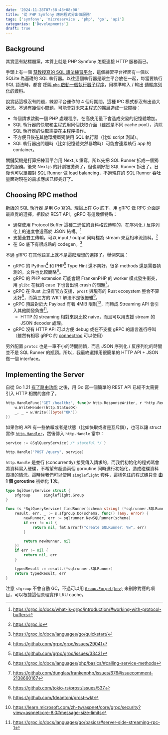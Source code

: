 ```yaml
---
date: '2024-11-28T07:58:43+08:00'
title: '從 PHP Symfony 應用程式分出微服務'
tags: ['symfony', 'microservice', 'php', 'go', 'api']
categories: ['Developments']
draft: true
---
```


## Background

其實這有點標題黨，本質上就是 PHP Symfony 怎麼連接 HTTP 服務而已。

手頭上有一個 [幫教授寫的 SQL 語法練習平台](https://github.com/database-playground/app-sf)，這個練習平台裡面有一個以 SQLite 為基礎的 SQL 執行器。以往這個執行器是跟主平台放在一起，每當要執行 SQL 語法時，都會 [呼叫 `php` 啟動一個執行器子程序](https://github.com/database-playground/app-sf/blob/v0.3.0/src/Service/DbRunner.php#L73)，用標準輸入 / 輸出 [傳輸序列化的資料](https://github.com/database-playground/app-sf/blob/v0.3.0/src/Service/Processes/ProcessService.php#L35-L40)。

說實話這樣沒有問題，練習平台運作的 4 個月期間，這種 IPC 模式都沒有出過大狀況。不過有幾個小問題，可能會對未來主程式的擴展造成一些障礙：

- 每個請求啟動一個 PHP 處理程序，在高使用量下會造成突發的記憶體增加。
- SQL 執行器的快取和主程式用同個快取介面（雖然是不同 cache pool），清除 SQL 執行器的快取需要在主程序操作。
- 不方便日後在其他環境單獨使用 SQL 執行器（比如 script 測試）。
- SQL 執行器出問題時（比如記憶體突然暴增時）可能會連累執行 app 的 container。

關鍵契機是打算把練習平台用 Next.js 重寫，所以先把 SQL Runner 拆成一個獨立的服務。後來 Next.js 的計劃被拋棄了，但也剛好把 SQL Runner 拆出了。日後也可以單獨對 SQL Runner 做 load balancing，不過現在的 SQL Runner 吞吐量面對現在的需求應該已經夠好了。

## Choosing RPC method

[新版的 SQL 執行器](https://github.com/database-playground/sqlrunner-v2) 是用 Go 寫的。理論上在 Go 底下，用 gRPC 做 RPC 介面是最直覺的選擇。相較於 REST API，gRPC 有這幾個特點：

- 通常使用 Protocol Buffer 這種二進位的資料格式傳輸的，在序列化 / 反序列化上的速度會遠高於 JSON 結構。[^1]
- 支援全雙工傳輸，可以 input / output 同時標為 stream 來互相串流資料。[^2]
- 在 Go 底下有很成熟的 codegen。[^3]

[^1]: <https://grpc.io/docs/what-is-grpc/introduction/#working-with-protocol-buffers>

[^2]: <https://grpc.io>

[^3]: <https://grpc.io/docs/languages/go/quickstart/>

不過 gRPC 在其他語言上就不是這麼理想的選擇了。舉例來說：

- gRPC 的 Python[^4] 和 PHP[^5] Type Hint 還不夠好，很多 methods 還是需要猜測的，文件也比較簡略[^6]。
- gRPC 的 PHP extension 可能會跟 FrankenPHP 的 worker 模式發生衝突，用 `glibc` 在我的 case 下也會出現 crash 的問題[^7]。
- gRPC 在 Rust 上沒有官方支援，`prost` 與現有的 Rust ecosystem 整合不算太好[^8]，而第三方的 WKT 解法不是很優雅[^9]。
- gRPC 預設對於大 Payload 有著 4MiB 限制[^10]，而轉成 Streaming API 會引入其他開發負擔[^11]。
  - HTTP 的 streaming 相對來說比較 naive，而且可以用支援 stream 的 JSON decoder 處理。
- gRPC 沒有 HTTP API 可以方便 debug 或在不支援 gRPC 的語言進行呼叫（雖然有相容 gRPC 的 [connectrpc](https://connectrpc.com) 可以使用）

[^4]: <https://github.com/grpc/grpc/issues/29041>

[^5]: <https://github.com/grpc/grpc/issues/33431>

[^6]: <https://grpc.io/docs/languages/php/basics/#calling-service-methods>

[^7]: <https://github.com/dunglas/frankenphp/issues/676#issuecomment-2138660167>

[^8]: <https://github.com/tokio-rs/prost/issues/537>

[^9]: <https://github.com/fdeantoni/prost-wkt>

[^10]: <https://learn.microsoft.com/zh-tw/aspnet/core/grpc/security?view=aspnetcore-8.0#message-size-limits>

[^11]: <https://grpc.io/docs/languages/go/basics/#server-side-streaming-rpc-1>

另外配置 `protoc` 也是一筆不小的時間開銷，而且 JSON 序列化 / 反序列化的時間並不是 SQL Runner 的瓶頸。所以，我最終選擇用很簡單的 HTTP API + JSON 做一個 interface。

## Implementing the Server

自從 Go 1.21 [有了路由功能](https://pkg.go.dev/net/http#hdr-Patterns-ServeMux) 之後，用 Go 寫一個簡單的 REST API 已經不太需要引入 HTTP 相關的套件了。

```go
http.HandleFunc("GET /healthz", func(w http.ResponseWriter, r *http.Request) {
    w.WriteHeader(http.StatusOK)
    _, _ = w.Write([]byte("OK"))
})
```

如果你的 API 有一些依賴或者是狀態（比如快取或者是互斥鎖），也可以讓 struct 實作 [`http.Handler`](https://pkg.go.dev/net/http#Handler)，然後傳入 `http.Handle` 當中：

```go
service := &SqlQueryService{ /* stateful */ }

http.Handle("POST /query", service)
```

`http.Handle` 是並行 (concurrently) 接受傳入請求的，而我們初始化的程式碼會將資料寫入硬碟，不希望有超過兩個 goroutine 同時進行初始化，造成磁碟資料毀損的情況。這時候我們可以使用 [`singleflight`](https://pkg.go.dev/golang.org/x/sync/singleflight) 套件，這樣包住的程式碼只會 **由 1 個 goroutine** 初始化 **1 次**。

```go
type SqlQueryService struct {
	sfgroup      singleflight.Group
}

func (s *SqlQueryService) findRunner(schema string) (*sqlrunner.SQLRunner, error) {
    result, err, _ := s.sfgroup.Do(schema, func() (any, error) {
		newRunner, err := sqlrunner.NewSQLRunner(schema)
		if err != nil {
			return nil, fmt.Errorf("create SQLRunner: %w", err)
		}

		return newRunner, nil
	})
	if err != nil {
		return nil, err
	}

    typedResult := result.(*sqlrunner.SQLRunner)
	return typedResult, err
}
```

注意 `sfgroup` 不會自動 GC，不過可以用 [`Group.Forget(key)`](https://pkg.go.dev/golang.org/x/sync/singleflight#Group.Forget) 來刪除對應的項目，可以根據這個原理實作 LRU cache。
